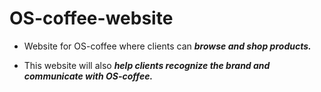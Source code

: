 # OS-coffee-website

- Website for OS-coffee where clients can **_browse and shop products._**

- This website will also **_help clients recognize the brand and communicate with OS-coffee._**
